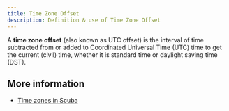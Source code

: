 ```yaml
---
title: Time Zone Offset 
description: Definition & use of Time Zone Offset 
---
```

A **time zone** **offset** (also known as UTC offset) is the interval of time subtracted from or added to Coordinated Universal Time (UTC) time to get the current (civil) time, whether it is standard time or daylight saving time (DST). 

## More information

- [Time zones in Scuba](https://scuba.atlassian.net/wiki/spaces/CSSD/pages/1601765526/Time+zones+in+Scuba)
